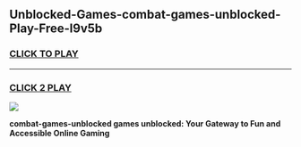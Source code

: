 
## Unblocked-Games-combat-games-unblocked-Play-Free-l9v5b
<h3>
<a href="https://premium76.site?title=combat-games-unblocked&ref=21A">CLICK TO PLAY</a></h3>
<hr>

<h3>
<a href="https://premium76.site?title=combat-games-unblocked&ref=21A">CLICK 2 PLAY</a>
  
</h3>

<a href="https://premium76.site?title=combat-games-unblocked&ref=21A"><img src="https://clearcache.store/games.png"></a>


**combat-games-unblocked games unblocked: Your Gateway to Fun and Accessible Online Gaming**
